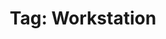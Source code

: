 ---
layout: tag
title: "Tag: Workstation"
description: Showing all posts with the tag 'Workstation' to make it easier for you to find all the GeekWolf posts that you're interested in
tag: workstation
permalink: /tag/workstation/
image: /android-chrome-192x192.png
---